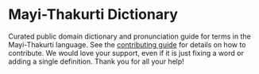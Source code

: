 
# Mayi-Thakurti Dictionary

Curated public domain dictionary and pronunciation guide for terms in the Mayi-Thakurti language. See the [contributing guide](https://github.com/drumworkteam/term/blob/make/.github/contributing.md) for details on how to contribute. We would love your support, even if it is just fixing a word or adding a single definition. Thank you for all your help!